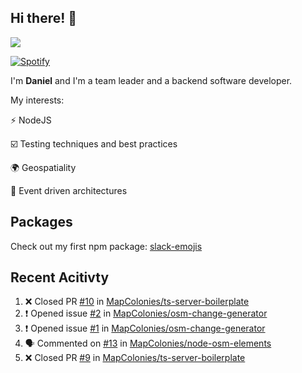 ## Hi there! 👋

<p>
  <img src="https://github-readme-stats.vercel.app/api?username=syncush&theme=tokyonight">
</p>

[![Spotify](https://novatorem-rust.vercel.app/api/spotify)](https://open.spotify.com/user/syncush)

I'm **Daniel** and I'm a team leader and a backend software developer.

My interests:

⚡ NodeJS

☑️ Testing techniques and best practices

🌍 Geospatiality

🧠 Event driven architectures

## Packages
Check out my first npm package: [slack-emojis](https://www.npmjs.com/package/slack-emojis)

## Recent Acitivty
<!--START_SECTION:activity-->
1. ❌ Closed PR [#10](https://github.com/MapColonies/ts-server-boilerplate/pull/10) in [MapColonies/ts-server-boilerplate](https://github.com/MapColonies/ts-server-boilerplate)
2. ❗️ Opened issue [#2](https://github.com/MapColonies/osm-change-generator/issues/2) in [MapColonies/osm-change-generator](https://github.com/MapColonies/osm-change-generator)
3. ❗️ Opened issue [#1](https://github.com/MapColonies/osm-change-generator/issues/1) in [MapColonies/osm-change-generator](https://github.com/MapColonies/osm-change-generator)
4. 🗣 Commented on [#13](https://github.com/MapColonies/node-osm-elements/issues/13) in [MapColonies/node-osm-elements](https://github.com/MapColonies/node-osm-elements)
5. ❌ Closed PR [#9](https://github.com/MapColonies/ts-server-boilerplate/pull/9) in [MapColonies/ts-server-boilerplate](https://github.com/MapColonies/ts-server-boilerplate)
<!--END_SECTION:activity-->
